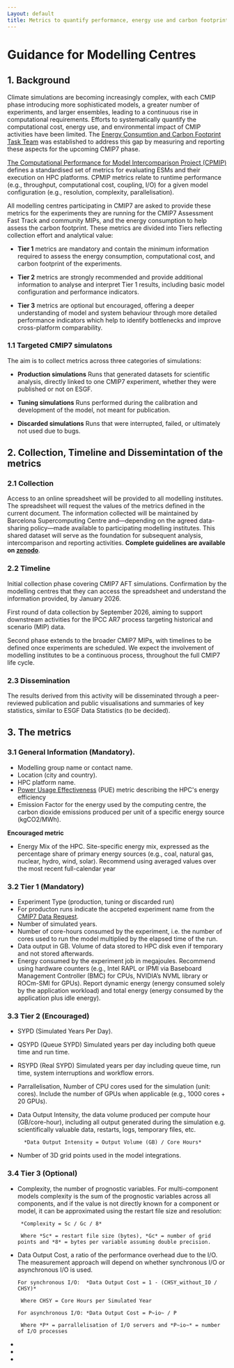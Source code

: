 ```yaml
---
Layout: default 
title: Metrics to quantify performance, energy use and carbon footprint of CMIP7 simulations 
---
```


# Guidance for Modelling Centres 

## 1. Background 
Climate simulations are becoming increasingly complex, with each CMIP phase introducing more sophisticated models, a greater number of experiments, and larger ensembles, leading to a continuous rise in computational requirements. Efforts to systematically quantify the computational cost, energy use, and environmental impact of CMIP activities have been limited. The [Energy Consumtion and Carbon Footprint Task Team](https://wcrp-cmip.org/cmip7-task-teams/energy-consumption/) was established to address this gap by measuring and reporting these aspects for the upcoming CMIP7 phase.

[The Computational Performance for Model Intercomparison Project (CPMIP)](https://gmd.copernicus.org/articles/10/19/2017/) defines a standardised set of metrics for evaluating ESMs and their execution on HPC platforms. CPMIP metrics relate to runtime performance (e.g., throughput, computational cost, coupling, I/O) for a given model configuration (e.g., resolution, complexity, parallelisation). 

All modelling centres participating in CMIP7 are asked to provide these metrics for the experiments they are running for the CMIP7 Assessment Fast Track and community MIPs, and the energy consumption to help assess the carbon footprint. These metrics are divided into Tiers reflecting collection effort and analytical value: 

-	**Tier 1** metrics are mandatory and contain the minimum information required to assess the energy consumption, computational cost, and carbon footprint of the experiments.

-	**Tier 2** metrics are strongly recommended and provide additional information to analyse and interpret Tier 1 results, including basic model configuration and performance indicators.

-	**Tier 3** metrics are optional but encouraged, offering a deeper understanding of model and system behaviour through more detailed   performance indicators which help to identify bottlenecks and improve cross-platform comparability.



### 1.1 Targeted CMIP7 simulatons 
The aim is to collect metrics across three categories of simulations:

- **Production simulations** Runs that generated datasets for scientific analysis, directly linked to one CMIP7 experiment, whether they were published or not on ESGF. 

- **Tuning simulations** Runs performed during the calibration and development of the model, not meant for publication.

- **Discarded simulations** Runs that were interrupted, failed, or ultimately not used due to bugs.


## 2. Collection, Timeline and Dissemintation of the metrics

### 2.1 Collection 
Access to an online spreadsheet will be provided to all modelling institutes. The spreadsheet will request the values of the metrics defined in the current document. The information collected will be maintained by Barcelona Supercomputing Centre and—depending on the agreed data-sharing policy—made available to participating modelling institutes. This shared dataset will serve as the foundation for subsequent analysis, intercomparison and reporting activities. **Complete guidelines are available on [zenodo](https://zenodo.org/records/17464967)**. 

### 2.2 Timeline 
Initial collection phase covering CMIP7 AFT simulations. Confirmation by the modelling centres that they can access the spreadsheet and understand the information provided, by January 2026.

First round of data collection by September 2026, aiming to support downstream activities for the IPCC AR7 process targeting historical and scenario (MIP) data.

Second phase extends to the broader CMIP7 MIPs, with timelines to be defined once experiments are scheduled. We expect the involvement of modelling institutes to be a continuous process, throughout the full CMIP7 life cycle.

### 2.3 Dissemination 
The results derived from this activity will be disseminated through a peer-reviewed publication and public visualisations and summaries of key statistics, similar to ESGF Data Statistics (to be decided). 


## 3. The metrics 

### 3.1 General Information (Mandatory). 
- Modelling group name or contact name.
- Location (city and country).
- HPC platform name.
- [Power Usage Effectiveness](https://edgebuildings.com/wp-content/uploads/2024/03/240313-EDGE-Certification-for-Data-Centers-V4.pdf?lang=es) (PUE) metric describing the HPC's energy efficiency 
- Emission Factor for the energy used by the computing centre, the carbon dioxide emissions produced per unit of a specific energy source (kgCO2/MWh).

**Encouraged metric**
- Energy Mix of the HPC. Site-specific energy mix, expressed as the percentage share of primary energy sources (e.g., coal, natural gas, nuclear, hydro, wind, solar). Recommend using averaged values over the most recent full-calendar year 

### 3.2 Tier 1 (Mandatory) 
- Experiment Type (production, tuning or discarded run)
- For producton runs indicate the accpeted experiment name from the [CMIP7 Data Request](https://airtable.com/appOcSa4gXyzHThmm/shrkayKObes58Zu45/tbloQs9ZQUxX1Mj2y/viwgifLeWmoLJJ59m).
- Number of simulated years. 
- Number of core-hours consumed by the experiment, i.e. the number of cores used to run the model multiplied by the elapsed time of the run. 
- Data output in GB. Volume of data stored to HPC disk even if temporary and not stored afterwards. 
- Energy consumed by the experiment job in megajoules. Recommend using hardware counters (e.g., Intel RAPL or IPMI via Baseboard Management Controller (BMC) for CPUs, NVIDIA’s NVML library or ROCm-SMI for GPUs). Report dynamic energy (energy consumed solely by the application workload) and total energy (energy consumed by the application plus idle energy). 

### 3.3 Tier 2 (Encouraged) 
- SYPD (Simulated Years Per Day). 
- QSYPD (Queue SYPD) Simulated years per day including both queue time and run time. 
- RSYPD (Real SYPD) Simulated years per day including queue time, run time, system interruptions and workflow errors. 
- Parrallelisation, Number of CPU cores used for the simulation (unit: cores). Include the number of GPUs when applicable (e.g., 1000 cores + 20 GPUs).
- Data Output Intensity, the data volume produced per compute hour (GB/core-hour), including all output generated during the simulation e.g. scientifically valuable data, restarts, logs, temporary files, etc. 

        *Data Output Intensity = Output Volume (GB) / Core Hours*

- Number of 3D grid points used in the model integrations. 

### 3.4 Tier 3 (Optional) 
- Complexity, the number of prognostic variables. For multi-component models complexity is the sum of the prognostic variables across all components, and if the value is not directly known for a component or model, it can be approximated using the restart file size and resolution: 

       *Complexity = Sc / Gc / 8* 

       Where *Sc* = restart file size (bytes), *Gc* = number of grid points and *8* = bytes per variable assuming double precision. 

- Data Output Cost, a ratio of the performance overhead due to the I/O. The measurement approach will depend on whether synchronous I/O or asynchronous I/O is used. 

      For synchronous I/O:  *Data Output Cost = 1 - (CHSY_without_IO / CHSY)* 

       Where CHSY = Core Hours per Simulated Year 

      For asynchronous I/O: *Data Output Cost = P~io~ / P 

       Where *P* = parrallelisation of I/O servers and *P~io~* = number of I/O processes
              
- 
- 
- 

